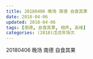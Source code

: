 ```yaml
---
title: 20180406 晚场 南德 自食其果
date: 2018-04-06
updated: 2018-04-06
tags: [南德, 自食其果, 相声, 高峰]
categories: (2018)戊戌年场次 
---
```

20180406 晚场 南德 自食其果
